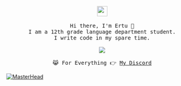 <p align="center">
  <img src="https://user-images.githubusercontent.com/5679180/79618120-0daffb80-80be-11ea-819e-d2b0fa904d07.gif" width="27px">
 <br><br>
  <samp>
    Hi there, I'm Ertu 👋<br>
    I am a 12th grade language department student.<br>
    I write code in my spare time.<br>
    <br><img src="https://count.getloli.com/get/@:vante-xyz?theme=asoul">
    <br><br>😹 For Everything 👉 <a href="https://discord.com/users/136619876407050240">My Discord</a>
  </samp>
</p>

<a href="https://futuree.netlify.app/en" target="_blank"><img src="https://cdn.discordapp.com/attachments/1084564537740640277/1206260357254095000/ertu1.png?ex=65db5c80&is=65c8e780&hm=7be0d3ea2a97ed59570f2c8beae9378aaf644e86a00db55327a7ca2e020fdda4&" alt="MasterHead" style="max-width: 100%;"></a>

